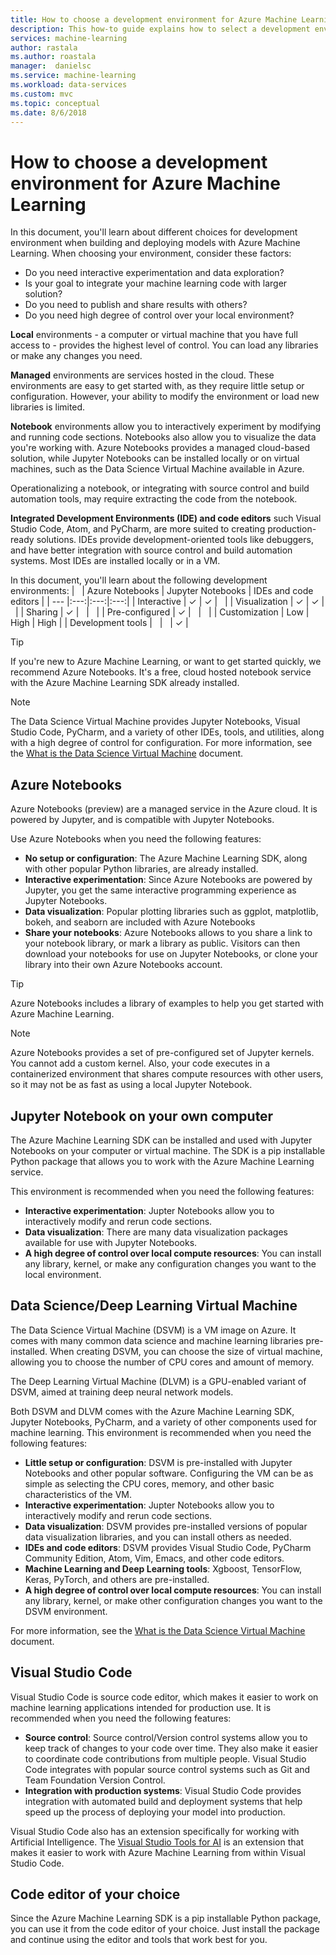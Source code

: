 ```yaml
---
title: How to choose a development environment for Azure Machine Learning  | Microsoft Docs
description: This how-to guide explains how to select a development environment when working with Azure Machine Learning.
services: machine-learning
author: rastala
ms.author: roastala
manager:  danielsc
ms.service: machine-learning
ms.workload: data-services
ms.custom: mvc
ms.topic: conceptual
ms.date: 8/6/2018
---
```


# How to choose a development environment for Azure Machine Learning 

In this document, you'll learn about different choices for development environment when building and deploying models with Azure Machine Learning. When choosing your environment, consider these factors:

* Do you need interactive experimentation and data exploration? 
* Is your goal to integrate your machine learning code with larger solution?
* Do you need to publish and share results with others?
* Do you need high degree of control over your local environment?

__Local__ environments - a computer or virtual machine that you have full access to - provides the highest level of control. You can load any libraries or make any changes you need.

__Managed__ environments are services hosted in the cloud. These environments are easy to get started with, as they require little setup or configuration. However, your ability to modify the environment or load new libraries is limited.

__Notebook__ environments allow you to interactively experiment by modifying and running code sections. Notebooks also allow you to visualize the data you're working with. Azure Notebooks provides a managed cloud-based solution, while Jupyter Notebooks can be installed locally or on virtual machines, such as the Data Science Virtual Machine available in Azure.

Operationalizing a notebook, or integrating with source control and build automation tools, may require extracting the code from the notebook.

__Integrated Development Environments (IDE) and code editors__ such Visual Studio Code, Atom, and PyCharm, are more suited to creating production-ready solutions. IDEs provide development-oriented tools like debuggers, and have better integration with source control and build automation systems. Most IDEs are installed locally or in a VM.

In this document, you'll learn about the following development environments:
| &nbsp; | Azure Notebooks | Jupyter Notebooks | IDEs and code editors |
| --- |:---:|:---:|:---:|
| Interactive | ✓ | ✓ | &nbsp; |
| Visualization | ✓ | ✓ | &nbsp; |
| Sharing | ✓ | &nbsp; | &nbsp; |
| Pre-configured | ✓ | &nbsp; | &nbsp; |
| Customization | Low | High | High |
| Development tools | &nbsp; | &nbsp; | ✓ |

> [!TIP]
> If you're new to Azure Machine Learning, or want to get started quickly, we recommend Azure Notebooks. It's a free, cloud hosted notebook service with the Azure Machine Learning SDK already installed.

> [!NOTE]
> The Data Science Virtual Machine provides Jupyter Notebooks, Visual Studio Code, PyCharm, and a variety of other IDEs, tools, and utilities, along with a high degree of control for configuration. For more information, see the [What is the Data Science Virtual Machine](../data-science-virtual-machine/overview.md) document.

## Azure Notebooks

Azure Notebooks (preview) are a managed service in the Azure cloud. It is powered by Jupyter, and is compatible with Jupyter Notebooks.

Use Azure Notebooks when you need the following features:

* __No setup or configuration__: The Azure Machine Learning SDK, along with other popular Python libraries, are already installed.
* __Interactive experimentation__: Since Azure Notebooks are powered by Jupyter, you get the same interactive programming experience as Jupyter Notebooks.
* __Data visualization__: Popular plotting libraries such as ggplot, matplotlib, bokeh, and seaborn are included with Azure Notebooks
* __Share your notebooks__: Azure Notebooks allows to you share a link to your notebook library, or mark a library as public. Visitors can then download your notebooks for use on Jupyter Notebooks, or clone your library into their own Azure Notebooks account.

> [!TIP]
> Azure Notebooks includes a library of examples to help you get started with Azure Machine Learning.

> [!NOTE]
> Azure Notebooks provides a set of pre-configured set of Jupyter kernels. You cannot add a custom kernel. Also, your code executes in a containerized environment that shares compute resources with other users, so it may not be as fast as using a local Jupyter Notebook. 

## Jupyter Notebook on your own computer

The Azure Machine Learning SDK can be installed and used with Jupyter Notebooks on your computer or virtual machine. The SDK is a pip installable Python package that allows you to work with the Azure Machine Learning service.

This environment is recommended when you need the following features:

* __Interactive experimentation__: Jupter Notebooks allow you to interactively modify and rerun code sections.
* __Data visualization__: There are many data visualization packages available for use with Jupyter Notebooks.
* __A high degree of control over local compute resources__: You can install any library, kernel, or make any configuration changes you want to the local environment.

## Data Science/Deep Learning Virtual Machine

The Data Science Virtual Machine (DSVM) is a VM image on Azure. It comes with many common data science and machine learning libraries pre-installed. When creating DSVM, you can choose the size of virtual machine, allowing you to choose the number of CPU cores and amount of memory. 

The Deep Learning Virtual Machine (DLVM) is a GPU-enabled variant of DSVM, aimed at training deep neural network models.

Both DSVM and DLVM comes with the Azure Machine Learning SDK, Jupyter Notebooks, PyCharm, and a variety of other components used for machine learning. This environment is recommended when you need the following features:

* __Little setup or configuration__: DSVM is pre-installed with Jupyter Notebooks and other popular software. Configuring the VM can be as simple as selecting the CPU cores, memory, and other basic characteristics of the VM.
* __Interactive experimentation__: Jupter Notebooks allow you to interactively modify and rerun code sections.
* __Data visualization__: DSVM provides pre-installed versions of popular data visualization libraries, and you can install others as needed.
* __IDEs and code editors__: DSVM provides Visual Studio Code, PyCharm Community Edition, Atom, Vim, Emacs, and other code editors.
* __Machine Learning and Deep Learning tools__: Xgboost, TensorFlow, Keras, PyTorch, and others are pre-installed.
* __A high degree of control over local compute resources__: You can install any library, kernel, or make other configuration changes you want to the DSVM environment.

For more information, see the [What is the Data Science Virtual Machine](../data-science-virtual-machine/overview.md) document.

## Visual Studio Code

Visual Studio Code is source code editor, which makes it easier to work on machine learning applications intended for production use. It is recommended when you need the following features:
 
* __Source control__: Source control/Version control systems allow you to keep track of changes to your code over time. They also make it easier to coordinate code contributions from multiple people. Visual Studio Code integrates with popular source control systems such as Git and Team Foundation Version Control.
* __Integration with production systems__: Visual Studio Code provides integration with automated build and deployment systems that help speed up the process of deploying your model into production.

Visual Studio Code also has an extension specifically for working with Artificial Intelligence. The [Visual Studio Tools for AI](https://visualstudio.microsoft.com/downloads/ai-tools-vs/) is an extension that makes it easier to work with Azure Machine Learning from within Visual Studio Code.

## Code editor of your choice

Since the Azure Machine Learning SDK is a pip installable Python package, you can use it from the code editor of your choice. Just install the package and continue using the editor and tools that work best for you.


